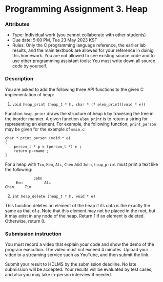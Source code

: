# Programming Assignment 3. Heap

### Attributes
* Type: Individual work (you cannot collaborate with other students)
* Due date: 5:00 PM, Tue 23 May 2023 KST
* Rules: Only the C programming language reference, the earlier lab results, and the main textbook are allowed for your reference in doinig this homework. You are not allowed to see existing source code and to use other programming assistant tools; You must write down all source code by yourself.

### Description

You are asked to add the following three API functions to the given C implementation of heap:

1. ``void heap_print (heap_t * h, char * (* elem_print)(void * e))`` 

Function ``heap_print`` draws the structure of heap ``h`` by travesing the tree in the inorder manner.
A given function ``elem_print`` is to return a string for representing an element. For example, the following function, ``print_person`` may be given for the example of ``main.c``:
```
char * print_person (void * e) 
{
	person_t * p = (person_t *) e ;
	return p->name ;
}
```

For a heap with ``Tim``, ``Ken``, ``Ali``, ``Chen`` and ``John``, ``heap_print`` must print a text like the following:
```
             John
     Ken          Ali
Chen     Tim
```

2. ``int heap_delete (heap_t * h, void * e)``

This function deletes an element of the heap if its data is the exactly the same as that of ``e``. Note that this element may not be placed in the root, but it may exist in any node of the heap. Return 1 if an element is deleted. Otherwise, return 0.

### Submission instruction

You must record a video that explain your code and show the demo of the program execution. The video must not exceed 4 minutes. Upload your video to a streaming service such as YouTube, and then submit the link.

Submit your result to HDLMS by the submission deadline. No late submission will be accepted.
Your results will be evaluated by test cases, and also you may take in-person interview if needed. 

